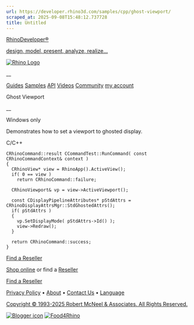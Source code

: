 ```yaml
---
url: https://developer.rhino3d.com/samples/cpp/ghost-viewport/
scraped_at: 2025-09-08T15:48:12.737728
title: Untitled
---
```


[RhinoDeveloper®](/)

[design, model, present, analyze, realize...](/)

[![Rhino Logo](https://developer.rhino3d.com/images/rhinodevlogo.png)](/)

__

[Guides](https://developer.rhino3d.com/guides)
[Samples](https://developer.rhino3d.com/samples)
[API](https://developer.rhino3d.com/api)
[Videos](https://developer.rhino3d.com/videos)
[Community](https://discourse.mcneel.com/c/rhino-developer) [my account
](https://www.rhino3d.com/my-account/ "Manage your account, licenses, and
teams")

Ghost Viewport

__

Windows only

Demonstrates how to set a viewport to ghosted display.

C/C++

    
    
    CRhinoCommand::result CCommandTest::RunCommand( const CRhinoCommandContext& context )
    {
      CRhinoView* view = RhinoApp().ActiveView();
      if( 0 == view )
        return CRhinoCommand::failure;
    
      CRhinoViewport& vp = view->ActiveViewport();
    
      const CDisplayPipelineAttributes* pStdAttrs = CRhinoDisplayAttrsMgr::StdGhostedAttrs();
      if( pStdAttrs )
      {
        vp.SetDisplayMode( pStdAttrs->Id() );
        view->Redraw();
      }
    
      return CRhinoCommand::success;
    }
    

  

[Find a Reseller](https://www.rhino3d.com/sales)

[Shop online](https://www.rhino3d.com/store) or find a
[Reseller](https://www.rhino3d.com/sales)

[Find a Reseller](https://www.rhino3d.com/sales)

[Privacy Policy](https://www.rhino3d.com/privacy) •
[About](https://www.rhino3d.com/mcneel/about) • [Contact
Us](https://www.rhino3d.com/mcneel/contact) • [
Language](https://www.rhino3d.com/language "Change to a different region or
language")

[Copyright © 1993-2025 Robert McNeel & Associates. All Rights
Reserved.](https://www.rhino3d.com/mcneel/about)

[](https://www.facebook.com/McNeelRhinoceros/)
[](https://twitter.com/bobmcneel) [](https://www.linkedin.com/groups/75313/)
[](https://www.youtube.com/user/RhinoGuide/videos) [](https://vimeo.com/rhino)
[![Blogger
icon](https://developer.rhino3d.com/images/blogger.svg)](http://blog.rhino3d.com/)
[![Food4Rhino](https://developer.rhino3d.com/images/f4r_icon_01.svg)](https://www.food4rhino.com)

